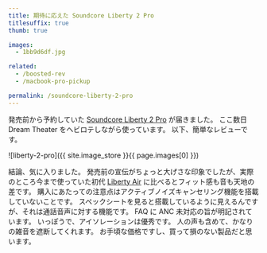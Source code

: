 ```yaml
---
title: 期待に応えた Soundcore Liberty 2 Pro
titlesuffix: true
thumb: true

images:
  - 1bb9d6df.jpg

related:
  - /boosted-rev
  - /macbook-pro-pickup

permalink: /soundcore-liberty-2-pro
---
```


発売前から予約していた [Soundcore Liberty 2 Pro](https://www.soundcore.com/products/variant/liberty-2-pro/A3909011) が届きました。
ここ数日 Dream Theater をヘビロテしながら使っています。
以下、簡単なレビューです。

![liberty-2-pro]({{ site.image_store }}{{ page.images[0] }})

結論、気に入りました。
発売前の宣伝がちょっと大げさな印象でしたが、実際のところ今まで使っていた初代 [Liberty Air](https://www.soundcore.com/products/variant/liberty-air/A3902011) に比べるとフィット感も音も天地の差です。
購入にあたっての注意点はアクティブノイズキャンセリング機能を搭載していないことです。
スペックシートを見ると搭載しているように見えるんですが、それは通話音声に対する機能です。
FAQ に ANC 未対応の旨が明記されています。
いっぽうで、アイソレーションは優秀です。
人の声も含めて、かなりの雑音を遮断してくれます。
お手頃な価格ですし、買って損のない製品だと思います。
